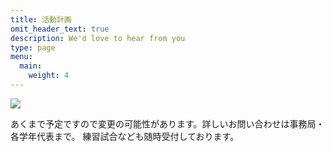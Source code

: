 ```yaml
---
title: 活動計画
omit_header_text: true
description: We'd love to hear from you
type: page
menu:
  main:
    weight: 4
---
```


![](/images/annual-plan-2019.jpg)

あくまで予定ですので変更の可能性があります。詳しいお問い合わせは事務局・各学年代表まで。
練習試合なども随時受付しております。

